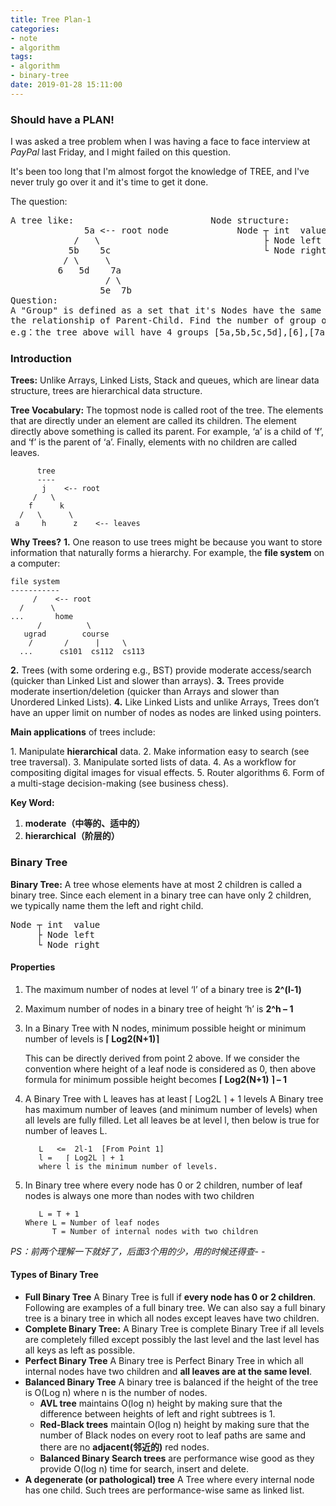 ```yaml
---
title: Tree Plan-1
categories:
- note
- algorithm
tags:
- algorithm
- binary-tree
date: 2019-01-28 15:11:00
---
```




### Should have a PLAN!

I was asked a tree problem when I was having a face to face interview at *PayPal* last Friday, and I might failed on this question.

It's been too long that I'm almost forgot the knowledge of TREE, and I've never truly go over it and it's time to get it done.

The question:

<pre class="nhi">
A tree like:                          Node structure:
              5a &lt;-- root node             Node ┬ int  value
            /   \                               ├ Node left
           5b    5c                             └ Node right
          / \     \
         6   5d    7a
                  / \
                 5e  7b
Question: 
A "Group" is defined as a set that it's Nodes have the same value and within 
the relationship of Parent-Child. Find the number of group of provided tree.
e.g：the tree above will have 4 groups [5a,5b,5c,5d],[6],[7a,7b],[5e]
</pre>

### Introduction

**Trees:** Unlike Arrays, Linked Lists, Stack and queues, which are linear data structure, trees are hierarchical data structure.

**Tree Vocabulary:** The topmost node is called root of the tree. The elements that are directly under an element are called its children. The element directly above something is called its parent. For example, ‘a’ is a child of ‘f’, and ‘f’ is the parent of ‘a’. Finally, elements with no children are called leaves.

```
      tree
      ----
       j    <-- root
     /   \
    f      k  
  /   \      \
 a     h      z    <-- leaves 
```

**Why Trees?**
**1.** One reason to use trees might be because you want to store information that naturally forms a hierarchy. For example, the **file system** on a computer:

```
file system
-----------
     /    <-- root
  /      \
...       home
      /          \
   ugrad        course
    /       /      |     \
  ...      cs101  cs112  cs113  
```

**2.** Trees (with some ordering e.g., BST) provide moderate access/search (quicker than Linked List and slower than arrays).
**3.** Trees provide moderate insertion/deletion (quicker than Arrays and slower than Unordered Linked Lists).
**4.** Like Linked Lists and unlike Arrays, Trees don’t have an upper limit on number of nodes as nodes are linked using pointers.

**Main applications** of trees include:

1. Manipulate **hierarchical** data.
2. Make information easy to search (see tree traversal).
3. Manipulate sorted lists of data.
4. As a workflow for compositing digital images for visual effects.
5. Router algorithms
6. Form of a multi-stage decision-making (see business chess).

**Key Word:**

1. **moderate（中等的、适中的）**
2. **hierarchical（阶层的）**

### Binary Tree

**Binary Tree:** A tree whose elements have at most 2 children is called a binary tree. Since each element in a binary tree can have only 2 children, we typically name them the left and right child.

<pre>
Node ┬ int  value
     ├ Node left
     └ Node right
</pre>

#### Properties

1. The maximum number of nodes at level ‘l’ of a binary tree is **2^(l-1)**
2. Maximum number of nodes in a binary tree of height ‘h’ is **2^h – 1**
3. In a Binary Tree with N nodes, minimum possible height or minimum number of levels is  **⌈ Log2(N+1)⌉**

   This can be directly derived from point 2 above. If we consider the convention where height of a leaf node is considered as 0, then above formula for minimum possible height becomes   **⌈ Log2(N+1) ⌉ – 1**

4. A Binary Tree with L leaves has at least   ⌈ Log2L ⌉ + 1   levels
    A Binary tree has maximum number of leaves (and minimum number of levels) when all levels are fully filled. Let all leaves be at level l, then below is true for number of leaves L.

   ```
      L   <=  2l-1  [From Point 1]
      l =   ⌈ Log2L ⌉ + 1 
      where l is the minimum number of levels. 
   ```

5. In Binary tree where every node has 0 or 2 children, number of leaf nodes is always one more than nodes with two children

    ```
       L = T + 1
    Where L = Number of leaf nodes
          T = Number of internal nodes with two children
    ```

*PS：前两个理解一下就好了，后面3个用的少，用的时候还得查- -*

#### Types of Binary Tree

- **Full Binary Tree** A Binary Tree is full if **every node has 0 or 2 children**. Following are examples of a full binary tree. We can also say a full binary tree is a binary tree in which all nodes except leaves have two children.
- **Complete Binary Tree:** A Binary Tree is complete Binary Tree if all levels are completely filled except possibly the last level and the last level has all keys as left as possible.
- **Perfect Binary Tree** A Binary tree is Perfect Binary Tree in which all internal nodes have two children and **all leaves are at the same level**.
- **Balanced Binary Tree**
  A binary tree is balanced if the height of the tree is O(Log n) where n is the number of nodes. 
  - **AVL tree** maintains O(log n) height by making sure that the difference between heights of left and right subtrees is 1.
  - **Red-Black trees** maintain O(log n) height by making sure that the number of Black nodes on every root to leaf paths are same and there are no **adjacent(邻近的)** red nodes.
  - **Balanced Binary Search trees** are performance wise good as they provide O(log n) time for search, insert and delete.
- **A degenerate (or pathological) tree** A Tree where every internal node has one child. Such trees are performance-wise same as linked list.

